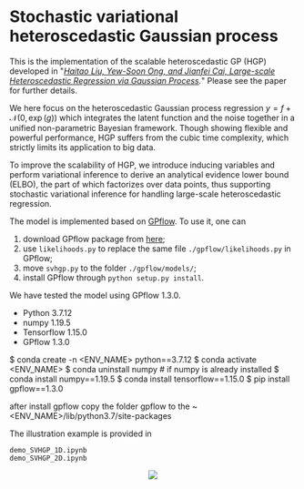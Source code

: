 Stochastic variational heteroscedastic Gaussian process
====

This is the implementation of the scalable heteroscedastic GP (HGP) developed in "*[Haitao Liu,  Yew-Soon Ong, and Jianfei Cai, Large-scale Heteroscedastic Regression via Gaussian Process](https://arxiv.org/abs/1811.01179).*" Please see the paper for further details.

We here focus on the heteroscedastic Gaussian process regression $y = f + \mathcal{N}(0, \exp(g))$ which integrates the latent function and the noise together in a unified non-parametric Bayesian framework. Though showing flexible and powerful performance, HGP suffers from the cubic time complexity, which strictly limits its application to big data. 

To improve the scalability of HGP,  we introduce inducing variables and perform variational inference to derive an analytical evidence lower bound (ELBO), the part of which factorizes over data points, thus supporting stochastic variational inference for handling large-scale heteroscedastic regression.

The model is implemented based on [GPflow](https://github.com/GPflow/GPflow). To use it, one can

1. download GPflow package from [here](https://github.com/GPflow/GPflow);
2. use  `likelihoods.py` to replace the same file `./gpflow/likelihoods.py` in GPflow; 
3. move `svhgp.py`  to  the folder `./gpflow/models/`;
4. install GPflow through `python setup.py install`.


We have tested the model using GPflow 1.3.0.


* Python 3.7.12 
* numpy 1.19.5
* Tensorflow 1.15.0
* GPflow 1.3.0

$ conda create -n <ENV_NAME> python==3.7.12 
$ conda activate <ENV_NAME>
$ conda uninstall numpy    # if numpy is already installed
$ conda install numpy==1.19.5
$ conda install tensorflow==1.15.0
$ pip install gpflow==1.3.0


after install gpflow copy the folder gpflow to the ~<ENV_NAME>/lib/python3.7/site-packages



The illustration example is provided in

```
demo_SVHGP_1D.ipynb
demo_SVHGP_2D.ipynb
```

<div style="text-align:center">
<img src="https://github.com/0LYS0/SVSHGP/blob/master/result/result.gif">
</div>


